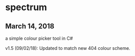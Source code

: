 # spectrum
## March 14, 2018

a simple colour picker tool in C#

v1.5 (09/02/18): Updated to match new 404 colour scheme.
